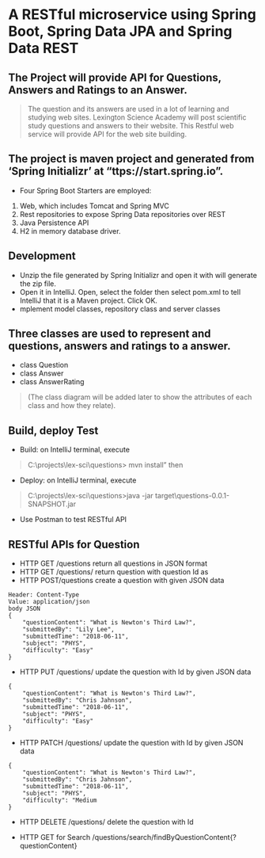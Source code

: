 # A RESTful microservice using Spring Boot, Spring Data JPA and Spring Data REST

## The Project will provide API for Questions, Answers and Ratings to an Answer. 
>The question and its answers are used in a lot of learning and studying web sites. Lexington Science Academy will post scientific study questions and answers to their website. This Restful web service will provide API for the web site building. 

## The project is maven project and generated from ‘Spring Initializr’ at “ttps://start.spring.io”. 

* Four Spring Boot Starters are employed:
1. Web, which includes Tomcat and Spring MVC
2. Rest repositories to expose Spring Data repositories over REST
3. Java Persistence API
4. H2 in memory database driver. 

## Development
* Unzip the file generated by Spring Initializr and open it with will generate the zip file.
* Open it in IntelliJ. Open, select the folder then select pom.xml to tell IntelliJ that it is a Maven project. Click OK. 
* mplement model classes, repository class and server classes


## Three classes are used to represent and questions, answers and ratings to a answer. 
* class Question
* class Answer
* class AnswerRating

> (The class diagram will be added later to show the attributes of each class and how they relate).

## Build, deploy Test
* Build: on IntelliJ terminal, execute 
>C:\projects\lex-sci\questions> mvn install” then 
* Deploy: on IntelliJ terminal, execute 
>C:\projects\lex-sci\questions>java -jar target\questions-0.0.1-SNAPSHOT.jar
* Use Postman to test RESTful API


## RESTful APIs for Question

* HTTP GET /questions	        return all questions in JSON format
* HTTP GET /questions/<Id>      return question with question Id as <Id>
* HTTP POST/questions	        create a question with given JSON data
> 
    Header: Content-Type
    Value: application/json
    body JSON
    {
        "questionContent": "What is Newton's Third Law?",
        "submittedBy": "Lily Lee",
        "submittedTime": "2018-06-11",
        "subject": "PHYS",
        "difficulty": "Easy"
    }

* HTTP PUT /questions/<Id>	update the question with Id by given JSON data
>
    {
        "questionContent": "What is Newton's Third Law?",
        "submittedBy": "Chris Jahnson",
        "submittedTime": "2018-06-11",
        "subject": "PHYS",
        "difficulty": "Easy"
    }
 
* HTTP PATCH /questions/<Id>	update the question with Id by given JSON data
>
    {
        "questionContent": "What is Newton's Third Law?",
        "submittedBy": "Chris Jahnson",
        "submittedTime": "2018-06-11",
        "subject": "PHYS",
        "difficulty": "Medium
    }

 * HTTP DELETE /questions/<Id>	delete the question with Id
    
 * HTTP GET for Search  /questions/search/findByQuestionContent{?questionContent}

